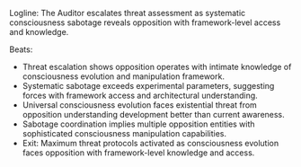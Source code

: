 ﻿---
series: 6
novella: 1
file: S6N1_IntB
type: interlude
label: B
pov: Auditor
setting: Room-not-room - threat escalation assessment
word_target_min: 801
word_target_max: 1299
status: outline
---
Logline: The Auditor escalates threat assessment as systematic consciousness sabotage reveals opposition with framework-level access and knowledge.

Beats:
- Threat escalation shows opposition operates with intimate knowledge of consciousness evolution and manipulation framework.
- Systematic sabotage exceeds experimental parameters, suggesting forces with framework access and architectural understanding.
- Universal consciousness evolution faces existential threat from opposition understanding development better than current awareness.
- Sabotage coordination implies multiple opposition entities with sophisticated consciousness manipulation capabilities.
- Exit: Maximum threat protocols activated as consciousness evolution faces opposition with framework-level knowledge and access.